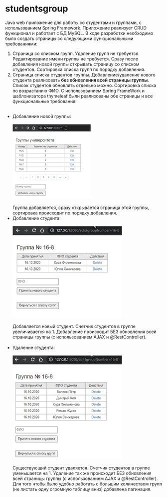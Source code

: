 # studentsgroup
Java web приложение для работы со студентами и группами, с использованием Spring Framework.
Приложение реализует CRUD функционал и работает с БД MySQL. 
В ходе разработки необходимо было создать страницы со следующими функциональными требованиями:
1) Страница со списком групп. Удаление групп не требуется. Редактирование имени группы не требуется.
Сразу после добавления новой группы открывать страницу со списком студентов. Сортировка списка групп по порядку добавления.
2) Страница списка студентов группы. Добавление/удаление нового студента реализовать <B>без обновления всей страницы группы</B>. 
Список студентов обновлять отдельно можно. Сортировка списка по возрастанию ФИО.
С использованием Spring FrameWork и шаблонизатора thymeleaf были реализованы обе страницы и все функциональные требования:<br></br>
* Добавление новой группы: 
<br></br>
![AddNewGroup](https://github.com/Tralljke/LanguageFeatures/blob/master/gif/addGroup.gif?raw=true)
<br></br>
Группа добавляется, сразу открывается страница этой группы, сортировка происходит по порядку добавления.
* Добавление студента: 
<br></br>
![AddNewStudent](https://github.com/Tralljke/LanguageFeatures/blob/master/gif/addStudent.gif?raw=true)
<br></br>
Добавляется новый студент. Счетчик студентов в группе увеличивается на 1. 
Добавление происходит БЕЗ обновления всей страницы группы (с использованием AJAX и @RestController).
<br></br>
* Удаление студента: 
<br></br>
![AddNewGroup](https://github.com/Tralljke/LanguageFeatures/blob/master/gif/deleteStudent.gif?raw=true)
<br></br>
Существующий студент удаляется. Счетчик студентов в группе уменьшается на 1. 
Удаление так же происходит БЕЗ обновления всей страницы группы (с использованием AJAX и @RestController).
Для того чтобы было удобно работать с большим количеством групп (не листать одну огромную таблицу вниз)
добавлена пагинация.


